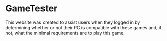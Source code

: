 # GameTester
This website was created to assist users when they logged in by determining whether or not their PC is compatible with these games and, if not, what the minimal requirements are to play this game.
